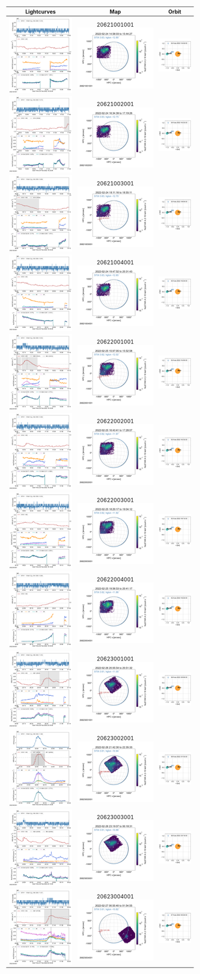 |  Lightcurves |  Map | Orbit |
|:---:|:---:|:---:|
|![](ltc_20220224_1450_20621001001_ngs.png)|20621001001<br/>![](map_20220224_1450_20621001001_ngs.png)|![](orbeph_20220224_1450_20621001001_ngs.png)|
|![](ltc_20220224_1625_20621002001_ngs.png)|20621002001<br/>![](map_20220224_1625_20621002001_ngs.png)|![](orbeph_20220224_1625_20621002001_ngs.png)|
|![](ltc_20220224_1805_20621003001_ngs.png)|20621003001<br/>![](map_20220224_1805_20621003001_ngs.png)|![](orbeph_20220224_1805_20621003001_ngs.png)|
|![](ltc_20220224_1940_20621004001_ngs.png)|20621004001<br/>![](map_20220224_1940_20621004001_ngs.png)|![](orbeph_20220224_1940_20621004001_ngs.png)|
|![](ltc_20220225_1500_20622001001_ngs.png)|20622001001<br/>![](map_20220225_1500_20622001001_ngs.png)|![](orbeph_20220225_1500_20622001001_ngs.png)|
|![](ltc_20220225_1635_20622002001_ngs.png)|20622002001<br/>![](map_20220225_1635_20622002001_ngs.png)|![](orbeph_20220225_1635_20622002001_ngs.png)|
|![](ltc_20220225_1815_20622003001_ngs.png)|20622003001<br/>![](map_20220225_1815_20622003001_ngs.png)|![](orbeph_20220225_1815_20622003001_ngs.png)|
|![](ltc_20220225_1950_20622004001_ngs.png)|20622004001<br/>![](map_20220225_1950_20622004001_ngs.png)|![](orbeph_20220225_1950_20622004001_ngs.png)|
|![](ltc_20220226_2000_20623001001_ngs.png)|20623001001<br/>![](map_20220226_2000_20623001001_ngs.png)|![](orbeph_20220226_2000_20623001001_ngs.png)|
|![](ltc_20220226_2135_20623002001_ngs.png)|20623002001<br/>![](map_20220226_2135_20623002001_ngs.png)|![](orbeph_20220226_2135_20623002001_ngs.png)|
|![](ltc_20220226_2310_20623003001_ngs.png)|20623003001<br/>![](map_20220226_2310_20623003001_ngs.png)|![](orbeph_20220226_2310_20623003001_ngs.png)|
|![](ltc_20220227_0050_20623004001_ngs.png)|20623004001<br/>![](map_20220227_0050_20623004001_ngs.png)|![](orbeph_20220227_0050_20623004001_ngs.png)|
